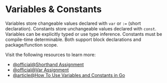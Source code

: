 # Variables & Constants

Variables store changeable values declared with `var` or `:=` (short declaration). Constants store unchangeable values declared with `const`. Variables can be explicitly typed or use type inference. Constants must be compile-time determinable. Both support block declarations and package/function scope.

Visit the following resources to learn more:

- [@official@Shorthand Assignment](https://go.dev/tour/basics/10)
- [@official@Var Assignment](https://go.dev/tour/basics/8)
- [@article@How To Use Variables and Constants in Go](https://www.digitalocean.com/community/tutorials/how-to-use-variables-and-constants-in-go)